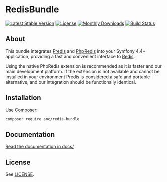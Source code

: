 # RedisBundle #
[![Latest Stable Version](https://poser.pugx.org/snc/redis-bundle/v/stable?format=flat-square)](https://packagist.org/packages/snc/redis-bundle)
[![License](https://poser.pugx.org/snc/redis-bundle/license?format=flat-square)](https://packagist.org/packages/snc/redis-bundle)
[![Monthly Downloads](https://poser.pugx.org/snc/redis-bundle/d/monthly?format=flat-square)](https://packagist.org/packages/snc/redis-bundle)
[![Build Status](https://github.com/snc/SncRedisBundle/actions/workflows/continuous-integration.yml/badge.svg)](https://github.com/snc/SncRedisBundle/actions)

## About ##

This bundle integrates [Predis](https://github.com/nrk/predis) and [PhpRedis](https://github.com/phpredis/phpredis) into your Symfony 4.4+ application,
providing a fast and convenient interface to [Redis](https://redis.io/).

Using the native PhpRedis extension is recommended as it is faster and our main development platform. If the extension is not available and cannot
be installed in your environment Predis is considered a safe and portable alternative, and our integration should be functionally identical.

## Installation ##

Use [Composer](https://github.com/composer/composer):
```sh
composer require snc/redis-bundle
```

## Documentation ##

[Read the documentation in docs/](docs/)

## License ##

See [LICENSE](LICENSE).
